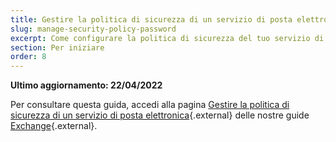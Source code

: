 ```yaml
---
title: Gestire la politica di sicurezza di un servizio di posta elettronica
slug: manage-security-policy-password
excerpt: Come configurare la politica di sicurezza del tuo servizio di posta elettronica
section: Per iniziare
order: 8
---
```


**Ultimo aggiornamento: 22/04/2022**

Per consultare questa guida, accedi alla pagina [Gestire la politica di sicurezza di un servizio di posta elettronica](https://docs.ovh.com/it/microsoft-collaborative-solutions/gestire-politica-di-sicurezza-password/){.external} delle nostre guide [Exchange](https://docs.ovh.com/it/microsoft-collaborative-solutions/){.external}.